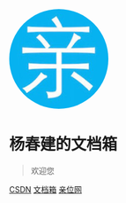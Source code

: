 <img width="180px" style="border-radius: 50%" bor src="./imgs/qin_200x200.jpg">

# 杨春建的文档箱


> 欢迎您


[CSDN](https://yangchunjian.blog.csdn.net)
[文档箱](#不积跬步无以至千里)
[亲位网](https://www.dearloc.com)